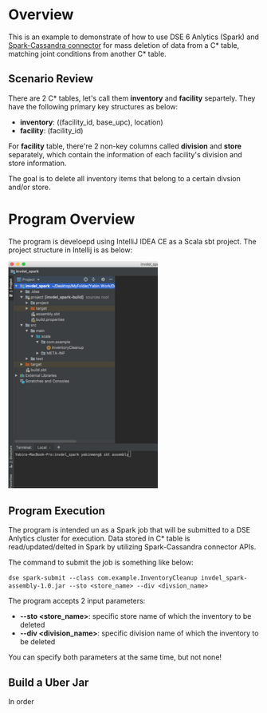 # Overview
This is an example to demonstrate of how to use DSE 6 Anlytics (Spark) and [Spark-Cassandra connector](https://github.com/datastax/spark-cassandra-connector) for mass deletion of data from a C* table, matching joint conditions from another C* table. 

## Scenario Review
There are 2 C* tables, let's call them **inventory** and **facility** separtely. They have the following primary key structures as below:
- **inventory**: ((facility_id, base_upc), location)
- **facility**: (facility_id) 

For **facility** table, there're 2 non-key columns called **division** and **store** separately, which contain the information of each facility's division and store information.

The goal is to delete all inventory items that belong to a certain divsion and/or store.

# Program Overview
The program is develoepd using IntelliJ IDEA CE as a Scala sbt project. The project structure in Intellij is as below:
<p>
  <img src="https://github.com/yabinmeng/invdel_spark/blob/master/src/resources/intellij_project.png" width="300" alt="IntelliJ Project Structure">
</p>


## Program Execution
The program is intended un as a Spark job that will be submitted to a DSE Anlytics cluster for execution. Data stored in C* table is read/updated/delted in Spark by utilizing Spark-Cassandra connector APIs.

The command to submit the job is something like below:
```
dse spark-submit --class com.example.InventoryCleanup invdel_spark-assembly-1.0.jar --sto <store_name> --div <divsion_name>
```

The program accepts 2 input parameters:
- **--sto <store_name>**: specific store name of which the inventory to be deleted
- **--div <division_name>**: specific division name of which the inventory to be deleted

You can specify both parameters at the same time, but not none!


## Build a Uber Jar
In order 
